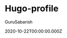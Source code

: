 ---
title: Hugo-profile
github: https://github.com/gurusabarish/hugo-profile
demo: https://hugo-profile.netlify.app
author: GuruSabarish
date: 2020-10-22T00:00:00.000Z
ssg:
  - Hugo
cms:
  - NetlifyCMS
css:
  - Bootstrap
category:
  - Blog
  - Portfolio
description: The fastest Hugo theme for personal portfolio and blog.
draft: true
publish_date: '2020-08-16T07:19:04Z'
update_date: '2022-09-27T18:26:33Z'
github_star: 246
github_fork: 137
---